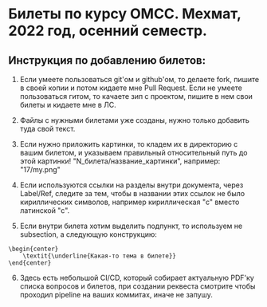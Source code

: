 # Билеты по курсу ОМСС. Мехмат, 2022 год, осенний семестр.

## Инструкция по добавлению билетов:

 1. Если умеете пользоваться git'ом и github'ом, то делаете fork, пишите в своей копии и потом кидаете мне Pull Request. Если не умеете пользоваться гитом, то качаете зип с проектом, пишите в нем свои билеты и кидаете мне в ЛС.
 
 2. Файлы с нужными билетами уже созданы, нужно только добавить туда свой текст.
 3. Если нужно приложить картинки, то кладем их в директорию с вашим билетом, и указываем правильный относительный путь до этой картинки! "N_билета/название_картинки", например: "17/my.png"
 4. Если используются ссылки на разделы внутри документа, через Label/Ref, следите за тем, чтобы в названии этих ссылок не было кириллических символов, например кириллическая "c" вместо латинской "c".
 5. Если внутри билета хотим выделить подпункт, то используем не subsection, а следующую конструкцию:
```
\begin{center}
	\textit{\underline{Какая-то тема в билете}}
\end{center}
```
6. Здесь есть небольшой CI/CD, который собирает актуальную PDF'ку списка вопросов и билетов, при создании реквеста смотрите чтобы проходил pipeline на ваших коммитах, иначе не запушу. 